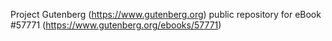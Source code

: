 Project Gutenberg (https://www.gutenberg.org) public repository for
eBook #57771 (https://www.gutenberg.org/ebooks/57771)
